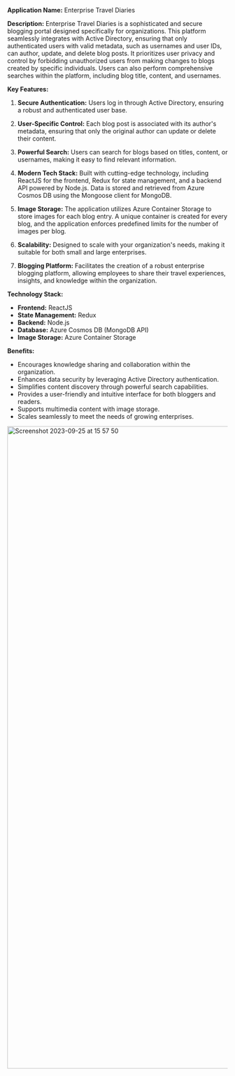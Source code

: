 **Application Name:** Enterprise Travel Diaries

**Description:**
Enterprise Travel Diaries is a sophisticated and secure blogging portal designed specifically for organizations. This platform seamlessly integrates with Active Directory, ensuring that only authenticated users with valid metadata, such as usernames and user IDs, can author, update, and delete blog posts. It prioritizes user privacy and control by forbidding unauthorized users from making changes to blogs created by specific individuals. Users can also perform comprehensive searches within the platform, including blog title, content, and usernames. 

**Key Features:**
1. **Secure Authentication:** Users log in through Active Directory, ensuring a robust and authenticated user base.

2. **User-Specific Control:** Each blog post is associated with its author's metadata, ensuring that only the original author can update or delete their content.

3. **Powerful Search:** Users can search for blogs based on titles, content, or usernames, making it easy to find relevant information.

4. **Modern Tech Stack:** Built with cutting-edge technology, including ReactJS for the frontend, Redux for state management, and a backend API powered by Node.js. Data is stored and retrieved from Azure Cosmos DB using the Mongoose client for MongoDB.

5. **Image Storage:** The application utilizes Azure Container Storage to store images for each blog entry. A unique container is created for every blog, and the application enforces predefined limits for the number of images per blog.

6. **Scalability:** Designed to scale with your organization's needs, making it suitable for both small and large enterprises.

7. **Blogging Platform:** Facilitates the creation of a robust enterprise blogging platform, allowing employees to share their travel experiences, insights, and knowledge within the organization.

**Technology Stack:**
- **Frontend:** ReactJS
- **State Management:** Redux
- **Backend:** Node.js
- **Database:** Azure Cosmos DB (MongoDB API)
- **Image Storage:** Azure Container Storage

**Benefits:**
- Encourages knowledge sharing and collaboration within the organization.
- Enhances data security by leveraging Active Directory authentication.
- Simplifies content discovery through powerful search capabilities.
- Provides a user-friendly and intuitive interface for both bloggers and readers.
- Supports multimedia content with image storage.
- Scales seamlessly to meet the needs of growing enterprises.




<img width="1470" alt="Screenshot 2023-09-25 at 15 57 50" src="https://github.com/srinivasraja54/EnterpriseTravelDiaries/assets/47248696/e2a7ac5a-43dd-47b1-aecb-7e056f9ae7c8">

